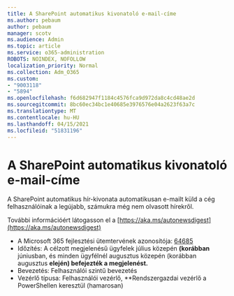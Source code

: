 ```yaml
---
title: A SharePoint automatikus kivonatoló e-mail-címe
ms.author: pebaum
author: pebaum
manager: scotv
ms.audience: Admin
ms.topic: article
ms.service: o365-administration
ROBOTS: NOINDEX, NOFOLLOW
localization_priority: Normal
ms.collection: Adm_O365
ms.custom:
- "9003118"
- "5894"
ms.openlocfilehash: f6d682947f1184c4576fca9d972da8c4cd48ae2d
ms.sourcegitcommit: 8bc60ec34bc1e40685e3976576e04a2623f63a7c
ms.translationtype: MT
ms.contentlocale: hu-HU
ms.lasthandoff: 04/15/2021
ms.locfileid: "51831196"
---
```

# <a name="sharepoint-auto-digest-email"></a>A SharePoint automatikus kivonatoló e-mail-címe

A SharePoint automatikus hír-kivonata automatikusan e-mailt küld a cég felhasználóinak a legújabb, számukra még nem olvasott hírekről.

További információért látogasson el a [https://aka.ms/autonewsdigest](https://aka.ms/autonewsdigest)

- A Microsoft 365 fejlesztési ütemtervének azonosítója:  [64685](https://www.microsoft.com/microsoft-365/roadmap?filters=&featureid=64685)
- Időzítés: A célzott megjelenésű ügyfelek július közepén **(korábban** júniusban, és minden ügyfélnél augusztus közepén (korábban augusztus **elején) befejezték a megjelenést.**
- Bevezetés: Felhasználói szintű bevezetés
- Vezérlő típusa: Felhasználói vezérlő, **Rendszergazdai vezérlő a PowerShellen keresztül (hamarosan)
